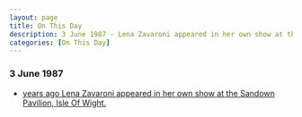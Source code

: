```yaml
---
layout: page
title: On This Day
description: 3 June 1987 - Lena Zavaroni appeared in her own show at the Sandown Pavilion, Isle Of Wight.
categories: [On This Day]
---
```


### 3 June 1987
* [<span id="age"></span> years ago Lena Zavaroni appeared in her own show at the Sandown Pavilion, Isle Of Wight.](https://fanzoflenazavaroni.github.io/theatre/the%20lena%20zavaroni%20show/1987/06/03/the-lena-zavaroni-show.html)

<!-- Script for calculating number of years ago -->
<script>
var dob = '19870603';
var year = Number(dob.substr(0, 4));
var month = Number(dob.substr(4, 2)) - 1;
var day = Number(dob.substr(6, 2));
var today = new Date();
var age = today.getFullYear() - year;
if (today.getMonth() < month || (today.getMonth() == month && today.getDate() < day)) {
age--;
}
document.getElementById("age").innerHTML=age;
</script>

